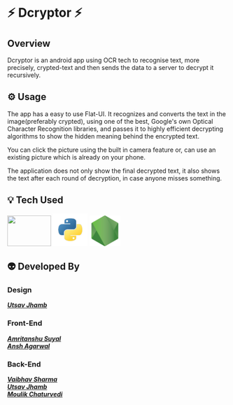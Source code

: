 # ⚡ **Dcryptor** ⚡

## Overview

Dcryptor is an android app using OCR tech to recognise text, more precisely, crypted-text and then sends the data to a server to decrypt it recursively.

## ⚙️ Usage

The app has a easy to use Flat-UI. It recognizes and converts the text in the image(preferably crypted), using one of the best, Google's own Optical Character Recognition libraries, and passes it to highly efficient decrypting algorithms to show the hidden meaning behind the encrypted text.

You can click the picture using the built in camera feature or, can use an existing picture which is already on your phone.

The application does not only show the final decrypted text, it also shows the text after each round of decryption, in case anyone misses something.

## :bulb: Tech Used

<img src="https://1000logos.net/wp-content/uploads/2020/09/Java-Logo.png" height="70px" width="100px"> <img src="https://raw.githubusercontent.com/github/explore/80688e429a7d4ef2fca1e82350fe8e3517d3494d/topics/python/python.png" height="75px" width="80px"> <img src="https://raw.githubusercontent.com/github/explore/80688e429a7d4ef2fca1e82350fe8e3517d3494d/topics/nodejs/nodejs.png" height="70px" width="70px"> 

## 👽 Developed By

### Design
[__*Utsav Jhamb*__](https://github.com/utsavjhamb)

### Front-End

[__*Amritanshu Suyal*__](https://github.com/suyalamritanshu)<br>
[__*Ansh Agarwal*__](https://github.com/CH1NRU5T)

### Back-End

[__*Vaibhav Sharma*__](https://github.com/vaaibhavsharma)<br>
[__*Utsav Jhamb*__](https://github.com/utsavjhamb)<br>
[__*Moulik Chaturvedi*__](https://github.com/moulikchaturvedi)
